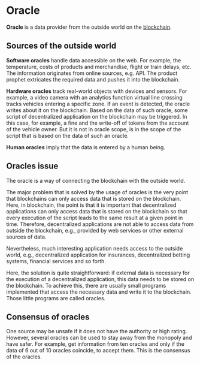 # Oracle

**Oracle** is a data provider from the outside world on the [blockchain](/en/blockchain/blockchain/).

## Sources of the outside world

**Software oracles** handle data accessible on the web. For example, the temperature, costs of products and merchandise, flight or train delays, etc. The information originates from online sources, e.g. API. The product prophet extricates the required data and pushes it into the blockchain.

**Hardware oracles** track real-world objects with devices and sensors. For example, a video camera with an analytics function virtual line crossing tracks vehicles entering a specific zone. If an event is detected, the oracle writes about it on the blockchain. Based on the data of such oracle, some script of decentralized application on the blockchain may be triggered. In this case, for example, a fine and the write-off of tokens from the account of the vehicle owner. But it is not in oracle scope, is in the scope of the script that is based on the data of such an oracle.

**Human oracles** imply that the data is entered by a human being.

## Oracles issue

The oracle is a way of connecting the blockchain with the outside world.

The major problem that is solved by the usage of oracles is the very point that blockchains can only access data that is stored on the blockchain. Here, in blockchain, the point is that it is important that decentralized applications can only access data that is stored on the blockchain so that every execution of the script leads to the same result at a given point in time. Therefore, decentralized applications are not able to access data from outside the blockchain, e.g., provided by web services or other external sources of data.

Nevertheless, much interesting application needs access to the outside world, e.g., decentralized application for insurances, decentralized betting systems, financial services and so forth.

Here, the solution is quite straightforward: if external data is necessary for the execution of a decentralized application, this data needs to be stored on the blockchain. To achieve this, there are usually small programs implemented that access the necessary data and write it to the blockchain. Those little programs are called oracles.

## Consensus of oracles

One source may be unsafe if it does not have the authority or high rating. However, several oracles can be used to stay away from the monopoly and have safer. For example, get information from ten oracles and only if the data of 6 out of 10 oracles coincide, to accept them. This is the consensus of the oracles.
